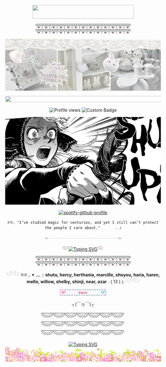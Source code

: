 <p align=center

<a href="https://www.glitter-graphics.com"><img src="http://dl10.glitter-graphics.net/pub/1898/1898920aqclqqb34i.gif" width=329 height=44 border=0></a><br><a href="https://www.glitter-graphics.com" target=_blank></a>

<p align=center

![Alt text](div90.gif)![Alt text](div90.gif)

<p align=center

![image](8885fbeb46a628857238c7be6a6abd31.jpg)

<p align=center

<a href="https://www.glitter-graphics.com"><img src="http://dl7.glitter-graphics.net/pub/619/619387iptszvvay0.gif" width=531 height=20 border=0></a><br><a href="https://www.glitter-graphics.com" target=_blank></a>
<p align=center

![Profile views](https://komarev.com/ghpvc/?username=yourusername&label=((╬◣﹏◢))&color=ffffff)
![Custom Badge](https://img.shields.io/badge/◜𐂯.𐦯-𓂐marcille.𐦯-white?style=for-the-badge&logo=github)
<p align=center

![Alt text](2961a14af0eab019ea46de840edc614e.jpg)

<p align=center

[![spotify-github-profile](https://spotify-github-profile.kittinanx.com/api/view?uid=314mut7imtpm6vc6oq3g32g722qy&cover_image=false&theme=novatorem&show_offline=true&background_color=121212&interchange=false&bar_color=ffffff)](https://github.com/kittinan/spotify-github-profile)

<p align=center

    𐂯◞ "I’ve studied magic for centuries, and yet I still can’t protect the people I care about."⠀ ⠀⠀⠀ ◞ 𐦯

<p align=center

![Alt text](div117.gif)

<p align=center

![Alt text](284.gif)<a href="https://git.io/typing-svg"><img src="https://readme-typing-svg.demolab.com?font=Ubuntu&size=20&pause=1&color=888888&center=true&vCenter=true&width=435&lines=feel+free+to+int+on+pt+(*+%5E+%CF%89+%5E)+" alt="Typing SVG" /></a>![Alt text](284.gif)

<p align=center

![Alt text](div90.gif)![Alt text](div90.gif)

<p align=center

![Alt text](245.gif) 𐂯 ◞ ✦ ︵ :: **shutu, hercy, herthania, marcille, shoyou, haria, haren, mello,   willow,   shelby,   shinji,   near,  azar** . ( 13 )  𐦯. ![Alt text](245.gif)

<p align=center

![Alt text](42.webp)

<p align=center

# ┐(￣ヮ￣)┌

<p align=center

![Alt text](div50.png)![Alt text](div50.png)![Alt text](div50.png)

<p align=center

<a href="https://git.io/typing-svg"><img src="https://readme-typing-svg.demolab.com?font=Ubuntu&duration=1000&color=F7F7F7&center=true&vCenter=true&width=435&lines=7;minutes;IN+HEAVEN;Is+all+that+I+need;when+I+get+with+him;7;minutes;IN+HEAVEN;I+hope+in+the+end+that+I'm+not+a+virgin" alt="Typing SVG" /></a>
![Alt text](div56.gif)

